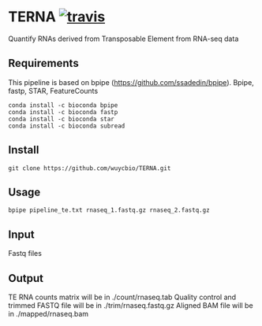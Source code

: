 # TERNA  [![travis](https://travis-ci.org/ssadedin/bpipe.svg?branch=master)](https://travis-ci.org/ssadedin/bpipe)
Quantify RNAs derived from Transposable Element from RNA-seq data

## Requirements
This pipeline is based on bpipe (https://github.com/ssadedin/bpipe).
Bpipe, fastp, STAR, FeatureCounts

    conda install -c bioconda bpipe 
    conda install -c bioconda fastp 
    conda install -c bioconda star 
    conda install -c bioconda subread 
    

## Install
    git clone https://github.com/wuycbio/TERNA.git


## Usage
    bpipe pipeline_te.txt rnaseq_1.fastq.gz rnaseq_2.fastq.gz


## Input
Fastq files


## Output
TE RNA counts matrix will be in ./count/rnaseq.tab
Quality control and trimmed FASTQ file will be in ./trim/rnaseq.fastq.gz
Aligned BAM file will be in ./mapped/rnaseq.bam
